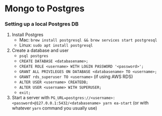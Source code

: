 # Mongo to Postgres

### Setting up a local Postgres DB

1. Install Postgres
	* Mac: `brew install postgresql && brew services start postgresql`
	* Linux: `sudo apt install postgresql`
2. Create a database and user
	* `psql postgres`
	* `CREATE DATABASE <databasename>;`
	* `CREATE ROLE <username> WITH LOGIN PASSWORD '<password>';`
	* `GRANT ALL PRIVILEGES ON DATABASE <databasename> TO <username>;`
	* `GRANT rds_superuser TO <username>` (if using AWS RDS)
	* `ALTER USER <username> CREATEDB;`
	* `ALTER USER <username> WITH SUPERUSER;`
	* `exit;`
3. Start a server with `PG_URL=postgres://<username>:<password>@127.0.0.1:5432/<databasename> yarn ea-start`
   (or with whatever `yarn` command you usually use)
